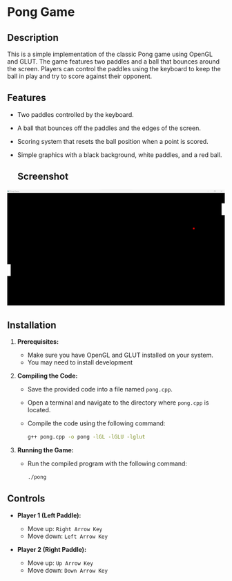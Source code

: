 # Pong Game

## Description

This is a simple implementation of the classic Pong game using OpenGL and GLUT. The game features two paddles and a ball that bounces around the screen. Players can control the paddles using the keyboard to keep the ball in play and try to score against their opponent.

## Features

- Two paddles controlled by the keyboard.
- A ball that bounces off the paddles and the edges of the screen.
- Scoring system that resets the ball position when a point is scored.
- Simple graphics with a black background, white paddles, and a red ball.

  ## Screenshot
![Game Screenshot](unnamed.png)

## Installation

1. **Prerequisites:**
   - Make sure you have OpenGL and GLUT installed on your system.
   - You may need to install development
2. **Compiling the Code:**
   - Save the provided code into a file named `pong.cpp`.
   - Open a terminal and navigate to the directory where `pong.cpp` is located.
   - Compile the code using the following command:

     ```sh
     g++ pong.cpp -o pong -lGL -lGLU -lglut
     ```

3. **Running the Game:**
   - Run the compiled program with the following command:

     ```sh
     ./pong
     ```

## Controls

- **Player 1 (Left Paddle):**
  - Move up: `Right Arrow Key`
  - Move down: `Left Arrow Key`

- **Player 2 (Right Paddle):**
  - Move up: `Up Arrow Key`
  - Move down: `Down Arrow Key`


